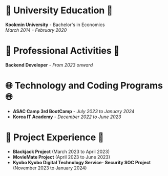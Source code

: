 
# 🏫 University Education 🏫  
**Kookmin University** - Bachelor's in Economics  
*March 2014 - February 2020*

# 🧩 Professional Activities 🧩  
**Backend Developer** - *From 2023 onward*

# 🌐 Technology and Coding Programs 🌐  
- **ASAC Camp 3rd BootCamp** - *July 2023 to January 2024*
- **Korea IT Academy** - *December 2022 to June 2023*

# 🚀 Project Experience 🚀  
- **Blackjack Project** (March 2023 to April 2023)
- **MovieMate Project** (April 2023 to June 2023)
- **Kyobo Kyobo Digital Technology Service- Security SOC Project** (November 2023 to January 2024)
